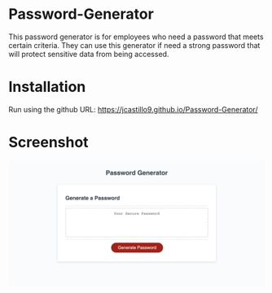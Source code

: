 # Password-Generator

This password generator is for employees who need a password that meets certain criteria. They can use this generator if need a strong password that will protect sensitive data from being accessed. 

# Installation

Run using the github URL: https://jcastillo9.github.io/Password-Generator/

# Screenshot
<img src="./Assets/Images/screenshot.png" alt="website home page" class="screenshot"/>

